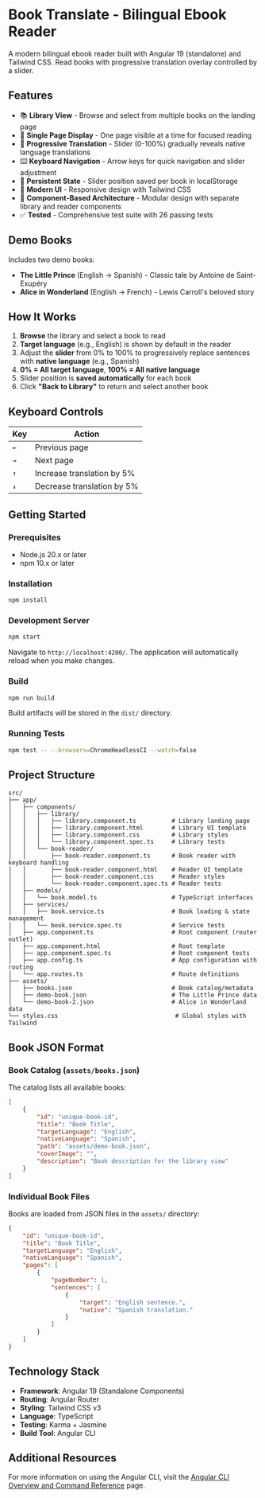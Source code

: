 # Book Translate - Bilingual Ebook Reader

A modern bilingual ebook reader built with Angular 19 (standalone) and Tailwind CSS. Read books with progressive translation overlay controlled by a slider.

## Features

-   📚 **Library View** - Browse and select from multiple books on the landing page
-   📖 **Single Page Display** - One page visible at a time for focused reading
-   🔄 **Progressive Translation** - Slider (0-100%) gradually reveals native language translations
-   ⌨️ **Keyboard Navigation** - Arrow keys for quick navigation and slider adjustment
-   💾 **Persistent State** - Slider position saved per book in localStorage
-   🎨 **Modern UI** - Responsive design with Tailwind CSS
-   🧩 **Component-Based Architecture** - Modular design with separate library and reader components
-   ✅ **Tested** - Comprehensive test suite with 26 passing tests

## Demo Books

Includes two demo books:
-   **The Little Prince** (English → Spanish) - Classic tale by Antoine de Saint-Exupéry
-   **Alice in Wonderland** (English → French) - Lewis Carroll's beloved story

## How It Works

1. **Browse** the library and select a book to read
2. **Target language** (e.g., English) is shown by default in the reader
3. Adjust the **slider** from 0% to 100% to progressively replace sentences with **native language** (e.g., Spanish)
4. **0% = All target language**, **100% = All native language**
5. Slider position is **saved automatically** for each book
6. Click **"Back to Library"** to return and select another book

## Keyboard Controls

| Key | Action                     |
| --- | -------------------------- |
| `←` | Previous page              |
| `→` | Next page                  |
| `↑` | Increase translation by 5% |
| `↓` | Decrease translation by 5% |

## Getting Started

### Prerequisites

-   Node.js 20.x or later
-   npm 10.x or later

### Installation

```bash
npm install
```

### Development Server

```bash
npm start
```

Navigate to `http://localhost:4200/`. The application will automatically reload when you make changes.

### Build

```bash
npm run build
```

Build artifacts will be stored in the `dist/` directory.

### Running Tests

```bash
npm test -- --browsers=ChromeHeadlessCI --watch=false
```

## Project Structure

```
src/
├── app/
│   ├── components/
│   │   ├── library/
│   │   │   ├── library.component.ts          # Library landing page
│   │   │   ├── library.component.html        # Library UI template
│   │   │   ├── library.component.css         # Library styles
│   │   │   └── library.component.spec.ts     # Library tests
│   │   └── book-reader/
│   │       ├── book-reader.component.ts      # Book reader with keyboard handling
│   │       ├── book-reader.component.html    # Reader UI template
│   │       ├── book-reader.component.css     # Reader styles
│   │       └── book-reader.component.spec.ts # Reader tests
│   ├── models/
│   │   └── book.model.ts                     # TypeScript interfaces
│   ├── services/
│   │   ├── book.service.ts                   # Book loading & state management
│   │   └── book.service.spec.ts              # Service tests
│   ├── app.component.ts                      # Root component (router outlet)
│   ├── app.component.html                    # Root template
│   ├── app.component.spec.ts                 # Root component tests
│   ├── app.config.ts                         # App configuration with routing
│   └── app.routes.ts                         # Route definitions
├── assets/
│   ├── books.json                            # Book catalog/metadata
│   ├── demo-book.json                        # The Little Prince data
│   └── demo-book-2.json                      # Alice in Wonderland data
└── styles.css                                 # Global styles with Tailwind
```

## Book JSON Format

### Book Catalog (`assets/books.json`)

The catalog lists all available books:

```json
[
    {
        "id": "unique-book-id",
        "title": "Book Title",
        "targetLanguage": "English",
        "nativeLanguage": "Spanish",
        "path": "assets/demo-book.json",
        "coverImage": "",
        "description": "Book description for the library view"
    }
]
```

### Individual Book Files

Books are loaded from JSON files in the `assets/` directory:

```json
{
    "id": "unique-book-id",
    "title": "Book Title",
    "targetLanguage": "English",
    "nativeLanguage": "Spanish",
    "pages": [
        {
            "pageNumber": 1,
            "sentences": [
                {
                    "target": "English sentence.",
                    "native": "Spanish translation."
                }
            ]
        }
    ]
}
```

## Technology Stack

-   **Framework**: Angular 19 (Standalone Components)
-   **Routing**: Angular Router
-   **Styling**: Tailwind CSS v3
-   **Language**: TypeScript
-   **Testing**: Karma + Jasmine
-   **Build Tool**: Angular CLI

## Additional Resources

For more information on using the Angular CLI, visit the [Angular CLI Overview and Command Reference](https://angular.dev/tools/cli) page.
